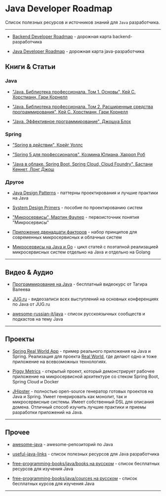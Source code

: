# Java Developer Roadmap

Список полезных ресурсов и источников знаний для `Java` разработчика.

---

* [Backend Developer Roadmap](https://github.com/kamranahmedse/developer-roadmap#back-end-roadmap) - дорожная карта backend-разработчика

* [Java Developer Roadmap](https://github.com/s4kibs4mi/java-developer-roadmap#roadmap) - дорожная карта java-разработчика

## Книги & Статьи

### Java

* ["Java. Библиотека профессионала. Том 1. Основы",  Кей С. Хорстманн, Гари Корнелл](https://www.ozon.ru/context/detail/id/137377512/)

* ["Java. Библиотека профессионала. Том 2. Расширенные средства программирования",  Кей С. Хорстманн, Гари Корнелл](https://www.ozon.ru/context/detail/id/141529764/)

* ["Java. Эффективное программирование",  Джошуа Блох](https://www.ozon.ru/context/detail/id/148627191/)

### Spring

* ["Spring в действии", Крейг Уоллс](https://www.ozon.ru/context/detail/id/31239365/)

* ["Spring 5 для профессионалов", Козмина Юлиана, Харроп Роб](https://www.ozon.ru/context/detail/id/149092813/)

* ["Java в облаке. Spring Boot, Spring Cloud, Cloud Foundry", Бастани Кеннет, Лонг Джош](https://www.ozon.ru/context/detail/id/150882650/)

### Другое

* [Java Design Patterns](https://java-design-patterns.com/patterns/) - паттерны проектирования и лучшие практики на Java

* [System Design Primers](https://github.com/voitau/system-design-primer/blob/master/README-ru.md) - пособие по проектированию систем

* ["Микросервисы", Мартин Фаулер](https://habr.com/ru/post/249183/) - первоисточник понятия "Микросервисы"

* [Приложение двенадцати факторов](https://12factor.net/ru/) - набор принципов для современных микросервисных и облачных систем

* [Микросервисы на Java и Go](https://callistaenterprise.se/blogg/teknik/2015/05/20/blog-series-building-microservices/) - цикл статей с поэтапной реализацией микросервисных систем отдельно на Java и отдельно на Golang

---

## Видео & Аудио

* [Программирование на Java](https://www.youtube.com/playlist?list=PLlb7e2G7aSpRZSRZxANkvpYC82BXUzCTY) - бесплатный видеокурс от Тагира Валеева

* [JUG.ru](https://www.youtube.com/c/JUGru/playlists) - видеозаписи всех выступлений на основных конференциях по Java от JUG.ru

* [awesome-russian-it/java](https://github.com/unchase/awesome-russian-it#meetups-development-java) - список русскоязычных сообществ и подкастов на тему Java

---

## Проекты

* [Spring Real World App](https://github.com/gothinkster/spring-boot-realworld-example-app) - пример реального приложения на Java и Spring. Реализация для проекта [Real World](https://github.com/gothinkster/realworld), где делают одно и тоже приложение на всевозможных технологиях.

* [Piggy Metrics](https://github.com/sqshq/piggymetrics) - открытый проект, который демонстрирует рабочее приложение на микросервисной архитектуре со стеком Spring Boot, Spring Cloud и Docker

* [JHipster](https://www.jhipster.tech/) - полностью open-source генератор готовых проектов на Java и Spring. Умеет генерировать как монолит, так и микросервисные системы. Имеет собственный DSL для описания домена. Отличный способ изучить лучшие практики и приемы разработки приложений на Java.

---

## Прочее

* [awesome-java](https://github.com/akullpp/awesome-java#readme) - awesome-репозиторий по Java

* [useful-java-links](https://github.com/Vedenin/useful-java-links) - список полезных ресурсов для Java разработчика

* [free-programming-books/java/books на русском](https://github.com/EbookFoundation/free-programming-books/blob/master/free-programming-books-ru.md#java) - список бесплатных ресурсов для изучения Java

* [free-programming-books/java/cources на русском](https://github.com/EbookFoundation/free-programming-books/blob/master/free-courses-ru.md#java) - список бесплатных курсов для изучения Java

---
